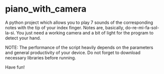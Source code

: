 # piano_with_camera

A python project which allows you to play 7 sounds of the corresponding notes with the tip of your index finger. Notes are, basically, do-re-mi-fa-sol-la-si. You just need a working camera and a bit of light for the program to detect your hand.

NOTE: The performance of the script heavily depends on the parameters and general productivity of your device. Do not forget to download necessary libraries before running.

Have fun!
